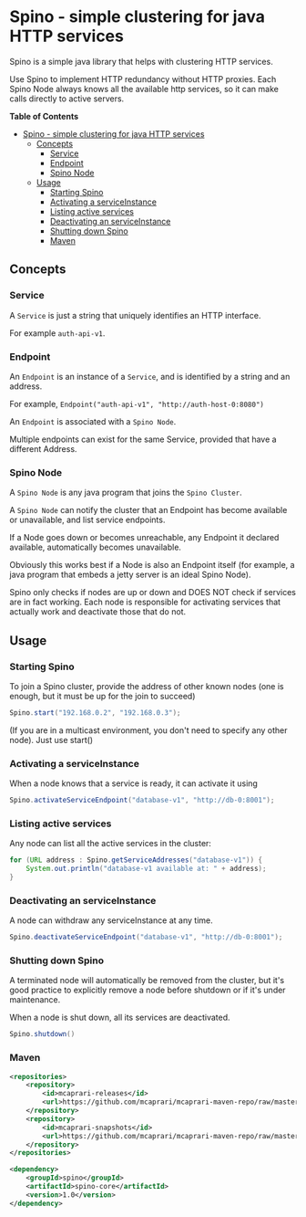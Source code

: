 Spino - simple clustering for java HTTP services
================================================

Spino is a simple java library that helps with clustering HTTP services.

Use Spino to implement HTTP redundancy without HTTP proxies.
Each Spino Node always knows all the available http services,
so it can make calls directly to active servers.

**Table of Contents**

- [Spino - simple clustering for java HTTP services](#spino---simple-clustering-for-java-http-services)
	- [Concepts](#concepts)
		- [Service](#service)
		- [Endpoint](#serviceInstance)
		- [Spino Node](#spino-node)
	- [Usage](#usage)
		- [Starting Spino](#starting-spino)
		- [Activating a serviceInstance](#activating-a-serviceInstance)
		- [Listing active services](#listing-active-services)
		- [Deactivating an serviceInstance](#deactivating-an-serviceInstance)
		- [Shutting down Spino](#shutting-down-spino)
		- [Maven](#maven)

## Concepts

### Service

A `Service` is just a string that uniquely identifies an HTTP interface. 

For example `auth-api-v1`.

### Endpoint

An `Endpoint` is an instance of a `Service`, and is identified by a string and an address. 

For example, `Endpoint("auth-api-v1", "http://auth-host-0:8080")`

An `Endpoint` is associated with a `Spino Node`.

Multiple endpoints can exist for the same Service, provided that have a different Address.

### Spino Node

A `Spino Node` is any java program that joins the `Spino Cluster`.

A `Spino Node` can notify the cluster that an Endpoint has
become available or unavailable, and list service endpoints.

If a Node goes down or becomes unreachable, any Endpoint it
declared available, automatically becomes unavailable.

Obviously this works best if a Node is also an Endpoint itself
(for example, a java program that embeds a jetty server is an ideal Spino Node).

Spino only checks if nodes are up or down and DOES NOT check
if services are in fact working. Each node is responsible
for activating services that actually work and deactivate
those that do not.

## Usage

### Starting Spino

To join a Spino cluster, provide the address of other known nodes
(one is enough, but it must be up for the join to succeed)
```java
Spino.start("192.168.0.2", "192.168.0.3");
```

(If you are in a multicast environment, you don't need to specify any other node). Just use start()

### Activating a serviceInstance

When a node knows that a service is ready, it can activate it using

```java
Spino.activateServiceEndpoint("database-v1", "http://db-0:8001");
```

### Listing active services

Any node can list all the active services in the cluster:

```java
for (URL address : Spino.getServiceAddresses("database-v1")) {
    System.out.println("database-v1 available at: " + address);
}
```
### Deactivating an serviceInstance

A node can withdraw any serviceInstance at any time.
```java
Spino.deactivateServiceEndpoint("database-v1", "http://db-0:8001");
```

### Shutting down Spino

A terminated node will automatically be removed from the cluster,
but it's good practice to explicitly remove a node before shutdown
or if it's under maintenance.

When a node is shut down, all its services are deactivated.

```java
Spino.shutdown()
```

### Maven
```xml
<repositories>
    <repository>
        <id>mcaprari-releases</id>
        <url>https://github.com/mcaprari/mcaprari-maven-repo/raw/master/releases</url>
    </repository>
    <repository>
        <id>mcaprari-snapshots</id>
        <url>https://github.com/mcaprari/mcaprari-maven-repo/raw/master/snapshots</url>
    </repository>
</repositories>

<dependency>
    <groupId>spino</groupId>
    <artifactId>spino-core</artifactId>
    <version>1.0</version>
</dependency>
```














